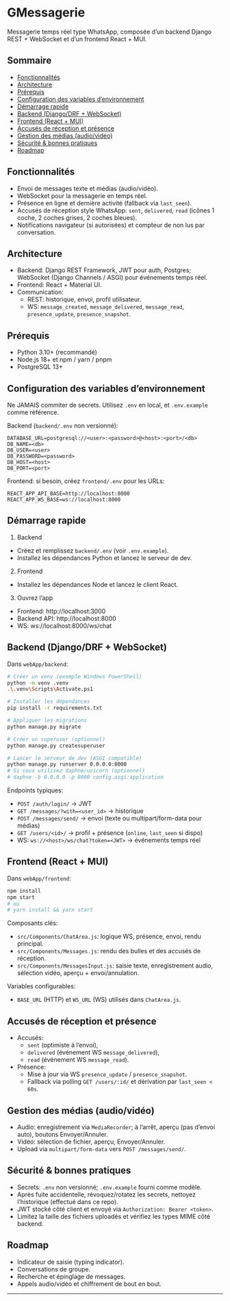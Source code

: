 # GMessagerie

Messagerie temps réel type WhatsApp, composée d’un backend Django REST + WebSocket et d’un frontend React + MUI.

## Sommaire
- [Fonctionnalités](#fonctionnalités)
- [Architecture](#architecture)
- [Prérequis](#prérequis)
- [Configuration des variables d’environnement](#configuration-des-variables-denvironnement)
- [Démarrage rapide](#démarrage-rapide)
- [Backend (Django/DRF + WebSocket)](#backend-djangodrf--websocket)
- [Frontend (React + MUI)](#frontend-react--mui)
- [Accusés de réception et présence](#accusés-de-réception-et-présence)
- [Gestion des médias (audio/vidéo)](#gestion-des-médias-audiovidéo)
- [Sécurité & bonnes pratiques](#sécurité--bonnes-pratiques)
- [Roadmap](#roadmap)

## Fonctionnalités
- Envoi de messages texte et médias (audio/vidéo).
- WebSocket pour la messagerie en temps réel.
- Présence en ligne et dernière activité (fallback via `last_seen`).
- Accusés de réception style WhatsApp: `sent`, `delivered`, `read` (icônes 1 coche, 2 coches grises, 2 coches bleues).
- Notifications navigateur (si autorisées) et compteur de non lus par conversation.

## Architecture
- Backend: Django REST Framework, JWT pour auth, Postgres; WebSocket (Django Channels / ASGI) pour événements temps réel.
- Frontend: React + Material UI.
- Communication:
  - REST: historique, envoi, profil utilisateur.
  - WS: `message_created`, `message_delivered`, `message_read`, `presence_update`, `presence_snapshot`.

## Prérequis
- Python 3.10+ (recommandé)
- Node.js 18+ et npm / yarn / pnpm
- PostgreSQL 13+

## Configuration des variables d’environnement
Ne JAMAIS commiter de secrets. Utilisez `.env` en local, et `.env.example` comme référence.

Backend (`backend/.env` non versionné):
```
DATABASE_URL=postgresql://<user>:<password>@<host>:<port>/<db>
DB_NAME=<db>
DB_USER=<user>
DB_PASSWORD=<password>
DB_HOST=<host>
DB_PORT=<port>
```

Frontend: si besoin, créez `frontend/.env` pour les URLs:
```
REACT_APP_API_BASE=http://localhost:8000
REACT_APP_WS_BASE=ws://localhost:8000
```

## Démarrage rapide
1) Backend
- Créez et remplissez `backend/.env` (voir `.env.example`).
- Installez les dépendances Python et lancez le serveur de dev.

2) Frontend
- Installez les dépendances Node et lancez le client React.

3) Ouvrez l’app
- Frontend: http://localhost:3000
- Backend API: http://localhost:8000
- WS: ws://localhost:8000/ws/chat

## Backend (Django/DRF + WebSocket)
Dans `webApp/backend`:

```bash
# Créer un venv (exemple Windows PowerShell)
python -m venv .venv
.\.venv\Scripts\Activate.ps1

# Installer les dépendances
pip install -r requirements.txt

# Appliquer les migrations
python manage.py migrate

# Créer un superuser (optionnel)
python manage.py createsuperuser

# Lancer le serveur de dev (ASGI compatible)
python manage.py runserver 0.0.0.0:8000
# Si vous utilisez daphne/uvicorn (optionnel)
# daphne -b 0.0.0.0 -p 8000 config.asgi:application
```

Endpoints typiques:
- `POST /auth/login/` → JWT
- `GET /messages/?with=<user_id>` → historique
- `POST /messages/send/` → envoi (texte ou multipart/form-data pour médias)
- `GET /users/<id>/` → profil + présence (`online`, `last_seen` si dispo)
- WS: `ws://<host>/ws/chat?token=<JWT>` → événements temps réel

## Frontend (React + MUI)
Dans `webApp/frontend`:

```bash
npm install
npm start
# ou
# yarn install && yarn start
```

Composants clés:
- `src/Components/ChatArea.js`: logique WS, présence, envoi, rendu principal.
- `src/Components/Messages.js`: rendu des bulles et des accusés de réception.
- `src/Components/MessagesInput.js`: saisie texte, enregistrement audio, sélection vidéo, aperçu + envoi/annulation.

Variables configurables:
- `BASE_URL` (HTTP) et `WS_URL` (WS) utilisés dans `ChatArea.js`.

## Accusés de réception et présence
- Accusés: 
  - `sent` (optimiste à l’envoi),
  - `delivered` (événement WS `message_delivered`),
  - `read` (événement WS `message_read`).
- Présence:
  - Mise à jour via WS `presence_update` / `presence_snapshot`.
  - Fallback via polling `GET /users/:id/` et dérivation par `last_seen < 60s`.

## Gestion des médias (audio/vidéo)
- Audio: enregistrement via `MediaRecorder`; à l’arrêt, aperçu (pas d’envoi auto), boutons Envoyer/Annuler.
- Vidéo: sélection de fichier, aperçu, Envoyer/Annuler.
- Upload via `multipart/form-data` vers `POST /messages/send/`.

## Sécurité & bonnes pratiques
- Secrets: `.env` non versionné; `.env.example` fourni comme modèle.
- Après fuite accidentelle, révoquez/rotatez les secrets, nettoyez l’historique (effectué dans ce repo).
- JWT stocké côté client et envoyé via `Authorization: Bearer <token>`.
- Limitez la taille des fichiers uploadés et vérifiez les types MIME côté backend.

## Roadmap
- Indicateur de saisie (typing indicator).
- Conversations de groupe.
- Recherche et épinglage de messages.
- Appels audio/vidéo et chiffrement de bout en bout.

---

